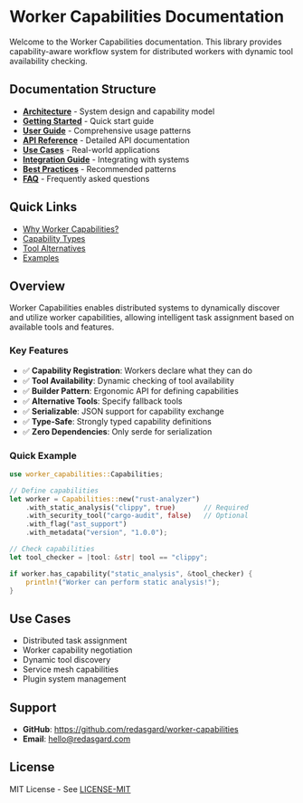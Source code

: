 # Worker Capabilities Documentation

Welcome to the Worker Capabilities documentation. This library provides capability-aware workflow system for distributed workers with dynamic tool availability checking.

## Documentation Structure

- **[Architecture](./architecture.md)** - System design and capability model
- **[Getting Started](./getting-started.md)** - Quick start guide
- **[User Guide](./user-guide.md)** - Comprehensive usage patterns
- **[API Reference](./api-reference.md)** - Detailed API documentation
- **[Use Cases](./use-cases.md)** - Real-world applications
- **[Integration Guide](./integration-guide.md)** - Integrating with systems
- **[Best Practices](./best-practices.md)** - Recommended patterns
- **[FAQ](./faq.md)** - Frequently asked questions

## Quick Links

- [Why Worker Capabilities?](./why-worker-capabilities.md)
- [Capability Types](./capability-types.md)
- [Tool Alternatives](./tool-alternatives.md)
- [Examples](./examples.md)

## Overview

Worker Capabilities enables distributed systems to dynamically discover and utilize worker capabilities, allowing intelligent task assignment based on available tools and features.

### Key Features

- ✅ **Capability Registration**: Workers declare what they can do
- ✅ **Tool Availability**: Dynamic checking of tool availability
- ✅ **Builder Pattern**: Ergonomic API for defining capabilities
- ✅ **Alternative Tools**: Specify fallback tools
- ✅ **Serializable**: JSON support for capability exchange
- ✅ **Type-Safe**: Strongly typed capability definitions
- ✅ **Zero Dependencies**: Only serde for serialization

### Quick Example

```rust
use worker_capabilities::Capabilities;

// Define capabilities
let worker = Capabilities::new("rust-analyzer")
    .with_static_analysis("clippy", true)       // Required
    .with_security_tool("cargo-audit", false)   // Optional
    .with_flag("ast_support")
    .with_metadata("version", "1.0.0");

// Check capabilities
let tool_checker = |tool: &str| tool == "clippy";

if worker.has_capability("static_analysis", &tool_checker) {
    println!("Worker can perform static analysis!");
}
```

## Use Cases

- Distributed task assignment
- Worker capability negotiation
- Dynamic tool discovery
- Service mesh capabilities
- Plugin system management

## Support

- **GitHub**: https://github.com/redasgard/worker-capabilities
- **Email**: hello@redasgard.com

## License

MIT License - See [LICENSE-MIT](../LICENSE-MIT)

